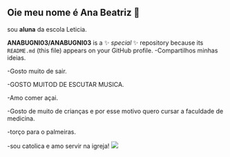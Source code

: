 ## Oie meu nome é Ana Beatriz 💜
sou **aluna** da escola Leticia.

**ANABUGNI03/ANABUGNI03** is a ✨ _special_ ✨ repository because its `README.md` (this file) appears on your GitHub profile.
-Compartilhos minhas ideias.

-Gosto muito de sair.

-GOSTO MUITOD DE ESCUTAR MUSICA.

-Amo comer açai.

-Gosto de muito de crianças e por esse motivo quero  cursar a faculdade de medicina.

-torço para o palmeiras.

-sou catolica e amo servir na igreja!
![](https://media1.tenor.com/m/-m7fJmiSZekAAAAd/dancinha-comemorando.gif)
